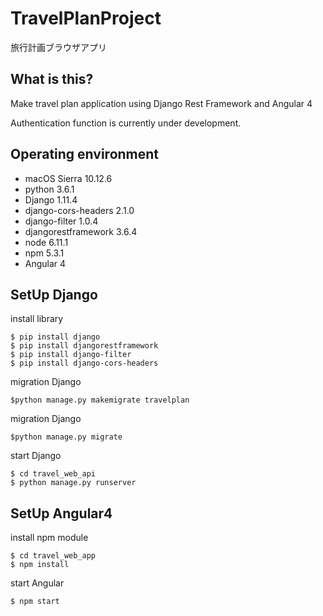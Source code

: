 # TravelPlanProject
旅行計画ブラウザアプリ

## What is this?
Make travel plan application using Django Rest Framework and Angular 4

Authentication function is currently under development.

## Operating environment
- macOS Sierra 10.12.6
- python 3.6.1
- Django 1.11.4
- django-cors-headers 2.1.0
- django-filter 1.0.4
- djangorestframework 3.6.4
- node 6.11.1
- npm 5.3.1
- Angular 4

## SetUp Django

install library
```
$ pip install django
$ pip install djangorestframework
$ pip install django-filter
$ pip install django-cors-headers
```
migration Django
```
$python manage.py makemigrate travelplan
```

migration Django
```
$python manage.py migrate
```

start Django
```
$ cd travel_web_api
$ python manage.py runserver
```

## SetUp Angular4

install npm module
```
$ cd travel_web_app
$ npm install
```

start Angular
```
$ npm start
```
